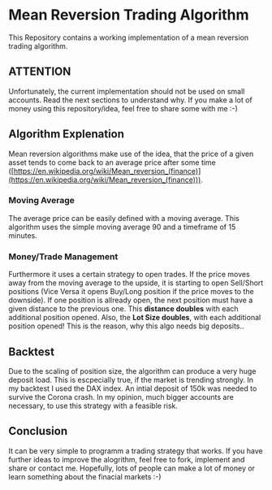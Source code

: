 # Mean Reversion Trading Algorithm
This Repository contains a working implementation of a mean reversion trading algorithm.
## ATTENTION
Unfortunately, the current implementation should not be used on small accounts. Read the next sections to understand why. If you make a lot of money using this repository/idea, feel free to share some with me :-)
## Algorithm Explenation
Mean reversion algorithms make use of the idea, that the price of a given asset tends to come back to an average price after some time
([https://en.wikipedia.org/wiki/Mean_reversion_(finance)](https://en.wikipedia.org/wiki/Mean_reversion_(finance))).
### Moving Average
The average price can be easily defined with a moving average. This algorithm uses the simple moving average 90 and a timeframe of 15 minutes. 
### Money/Trade Management
Furthermore it uses a certain strategy to open trades. If the price moves away from the moving average to the upside, it is starting to open Sell/Short positions (Vice Versa it opens Buy/Long position if the price moves to the downside). If one position is allready open, the next position must have a given distance to the previous one. This **distance doubles** with each additional position opened. Also, the **Lot Size doubles**, with each additional position opened! This is the reason, why this algo needs big deposits..
## Backtest
Due to the scaling of position size, the algorithm can produce a very huge deposit load. This is escpecially true, if the market is trending strongly. In my backtest I used the DAX index. An intial deposit of 150k was needed to survive the Corona crash. In my opinion, much bigger accounts are necessary, to use this strategy with a feasible risk.
## Conclusion
It can be very simple to programm a trading strategy that works. If you have further ideas to improve the alogrithm, feel free to fork, implement and share or contact me. Hopefully, lots of people can make a lot of money or learn something about the finacial markets :-)
